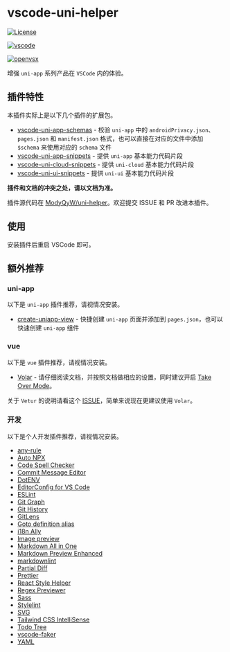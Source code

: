 # vscode-uni-helper

[![License](https://img.shields.io/github/license/ModyQyW/uni-helper)](https://github.com/ModyQyW/uni-helper/blob/main/LICENSE)

[![vscode](https://vsmarketplacebadge.apphb.com/version-short/ModyQyW.vscode-uni-helper.svg)](https://marketplace.visualstudio.com/items?itemName=ModyQyW.vscode-uni-helper)

[![openvsx](https://img.shields.io/badge/dynamic/json?color=brightgreen&label=OpenVSX&query=%24.version&url=https%3A%2F%2Fopen-vsx.org%2Fapi%2FModyQyW%2Fvscode-uni-helper)](https://open-vsx.org/extension/ModyQyW/vscode-uni-helper)

增强 `uni-app` 系列产品在 `VSCode` 内的体验。

## 插件特性

本插件实际上是以下几个插件的扩展包。

- [vscode-uni-app-schemas](https://marketplace.visualstudio.com/items?itemName=ModyQyW.vscode-uni-app-schemas) - 校验 `uni-app` 中的 `androidPrivacy.json`、`pages.json` 和 `manifest.json` 格式，也可以直接在对应的文件中添加 `$schema` 来使用对应的 `schema` 文件
- [vscode-uni-app-snippets](https://marketplace.visualstudio.com/items?itemName=ModyQyW.vscode-uni-app-snippets) - 提供 `uni-app` 基本能力代码片段
- [vscode-uni-cloud-snippets](https://marketplace.visualstudio.com/items?itemName=ModyQyW.vscode-uni-cloud-snippets) - 提供 `uni-cloud` 基本能力代码片段
- [vscode-uni-ui-snippets](https://marketplace.visualstudio.com/items?itemName=ModyQyW.vscode-uni-ui-snippets) - 提供 `uni-ui` 基本能力代码片段

**插件和文档的冲突之处，请以文档为准。**

插件源代码在 [ModyQyW/uni-helper](https://github.com/ModyQyW/uni-helper)。欢迎提交 ISSUE 和 PR 改进本插件。

## 使用

安装插件后重启 VSCode 即可。

## 额外推荐

### uni-app

以下是 `uni-app` 插件推荐，请视情况安装。

- [create-uniapp-view](https://marketplace.visualstudio.com/items?itemName=mrmaoddxxaa.create-uniapp-view) - 快捷创建 `uni-app` 页面并添加到 `pages.json`，也可以快速创建 `uni-app` 组件

### vue

以下是 `vue` 插件推荐，请视情况安装。

- [Volar](https://marketplace.visualstudio.com/items?itemName=vue.volar) - 请仔细阅读文档，并按照文档做相应的设置，同时建议开启 [Take Over Mode](https://github.com/johnsoncodehk/volar/discussions/471)。

关于 `Vetur` 的说明请看这个 [ISSUE](https://github.com/vuejs/vetur/issues/3476)，简单来说现在更建议使用 `Volar`。

### 开发

以下是个人开发插件推荐，请视情况安装。

- [any-rule](https://marketplace.visualstudio.com/items?itemName=russell.any-rule)
- [Auto NPX](https://marketplace.visualstudio.com/items?itemName=antfu.auto-npx)
- [Code Spell Checker](https://marketplace.visualstudio.com/items?itemName=streetsidesoftware.code-spell-checker)
- [Commit Message Editor](https://marketplace.visualstudio.com/items?itemName=adam-bender.commit-message-editor)
- [DotENV](https://marketplace.visualstudio.com/items?itemName=mikestead.dotenv)
- [EditorConfig for VS Code](https://marketplace.visualstudio.com/items?itemName=EditorConfig.EditorConfig)
- [ESLint](https://marketplace.visualstudio.com/items?itemName=dbaeumer.vscode-eslint)
- [Git Graph](https://marketplace.visualstudio.com/items?itemName=mhutchie.git-graph)
- [Git History](https://marketplace.visualstudio.com/items?itemName=donjayamanne.githistory)
- [GitLens](https://marketplace.visualstudio.com/items?itemName=eamodio.gitlens)
- [Goto definition alias](https://marketplace.visualstudio.com/items?itemName=antfu.goto-alias)
- [i18n Ally](https://marketplace.visualstudio.com/items?itemName=Lokalise.i18n-ally)
- [Image preview](https://marketplace.visualstudio.com/items?itemName=kisstkondoros.vscode-gutter-preview)
- [Markdown All in One](https://marketplace.visualstudio.com/items?itemName=yzhang.markdown-all-in-one)
- [Markdown Preview Enhanced](https://marketplace.visualstudio.com/items?itemName=shd101wyy.markdown-preview-enhanced)
- [markdownlint](https://marketplace.visualstudio.com/items?itemName=DavidAnson.vscode-markdownlint)
- [Partial Diff](https://marketplace.visualstudio.com/items?itemName=ryu1kn.partial-diff)
- [Prettier](https://marketplace.visualstudio.com/items?itemName=esbenp.prettier-vscode)
- [React Style Helper](https://marketplace.visualstudio.com/items?itemName=iceworks-team.iceworks-style-helper)
- [Regex Previewer](https://marketplace.visualstudio.com/items?itemName=chrmarti.regex)
- [Sass](https://marketplace.visualstudio.com/items?itemName=Syler.sass-indented)
- [Stylelint](https://marketplace.visualstudio.com/items?itemName=stylelint.vscode-stylelint)
- [SVG](https://marketplace.visualstudio.com/items?itemName=jock.svg)
- [Tailwind CSS IntelliSense](https://marketplace.visualstudio.com/items?itemName=bradlc.vscode-tailwindcss)
- [Todo Tree](https://marketplace.visualstudio.com/items?itemName=Gruntfuggly.todo-tree)
- [vscode-faker](https://marketplace.visualstudio.com/items?itemName=deerawan.vscode-faker)
- [YAML](https://marketplace.visualstudio.com/items?itemName=redhat.vscode-yaml)
